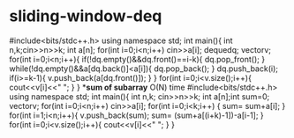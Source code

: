 # sliding-window-deq
#include<bits/stdc++.h>
using namespace std;
int main(){
    int n,k;cin>>n>>k;
    int a[n];
    for(int i=0;i<n;i++) cin>>a[i];
    deque<int>dq;
    vector<int>v;
    for(int i=0;i<n;i++){
        if(!dq.empty()&&dq.front()==i-k){
            dq.pop_front();
        }
        while(!dq.empty()&&a[dq.back()]<a[i]){
            dq.pop_back();
        }
        dq.push_back(i);
        if(i>=k-1){
            v.push_back(a[dq.front()]);
        }
    }
    for(int i=0;i<v.size();i++){
        cout<<v[i]<<" ";
    }
}
*************************************sum of subarray************************************ O(N) time
#include<bits/stdc++.h>
using namespace std;
int main(){
    int n,k;
    cin>>n>>k;
    int a[n];int sum=0;
    vector<int>v;
    for(int i=0;i<n;i++) cin>>a[i];
    for(int i=0;i<k;i++) {
        sum= sum+a[i];
    }
    for(int i=1;i<n;i++){
        v.push_back(sum);
        sum= (sum+a[(i+k)-1])-a[i-1];
    }
    for(int i=0;i<v.size();i++){
        cout<<v[i]<<" ";
    }
}
                     
